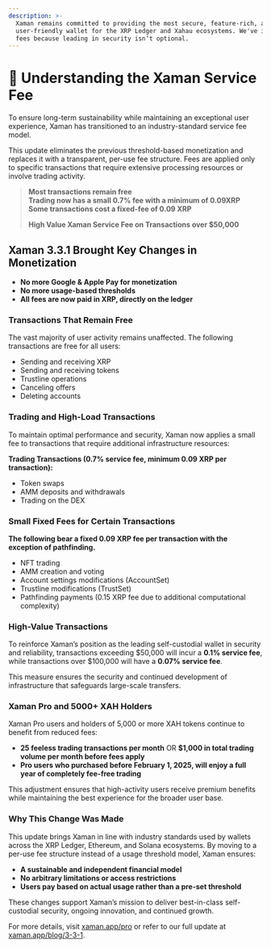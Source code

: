 ```yaml
---
description: >-
  Xaman remains committed to providing the most secure, feature-rich, and
  user-friendly wallet for the XRP Ledger and Xahau ecosystems. We've introduced
  fees because leading in security isn’t optional.
---
```


# 💙 Understanding the Xaman Service Fee

To ensure long-term sustainability while maintaining an exceptional user experience, Xaman has transitioned to an industry-standard service fee model.

This update eliminates the previous threshold-based monetization and replaces it with a transparent, per-use fee structure. Fees are applied only to specific transactions that require extensive processing resources or involve trading activity.

> **Most transactions remain free**\
> **Trading now has a small 0.7% fee with a minimum of 0.09XRP**\
> **Some transactions cost a fixed-fee of 0.09 XRP**
>
> **High Value Xaman Service Fee on Transactions over $50,000**

## Xaman 3.3.1 Brought Key Changes in Monetization

* **No more Google & Apple Pay for monetization**
* **No more usage-based thresholds**
* **All fees are now paid in XRP, directly on the ledger**

### Transactions That Remain Free

The vast majority of user activity remains unaffected. The following transactions are free for all users:

* Sending and receiving XRP
* Sending and receiving tokens
* Trustline operations
* Canceling offers
* Deleting accounts

### Trading and High-Load Transactions

To maintain optimal performance and security, Xaman now applies a small fee to transactions that require additional infrastructure resources:

**Trading Transactions (0.7% service fee, minimum 0.09 XRP per transaction):**

* Token swaps
* AMM deposits and withdrawals
* Trading on the DEX

### **Small Fixed Fees for Certain Transactions**

**The following bear a fixed 0.09 XRP fee per transaction with the exception of pathfinding.**

* NFT trading
* AMM creation and voting
* Account settings modifications (AccountSet)
* Trustline modifications (TrustSet)
* Pathfinding payments (0.15 XRP fee due to additional computational complexity)

### High-Value Transactions

To reinforce Xaman’s position as the leading self-custodial wallet in security and reliability, transactions exceeding $50,000 will incur a **0.1% service fee**, while transactions over $100,000 will have a **0.07% service fee**.&#x20;

This measure ensures the security and continued development of infrastructure that safeguards large-scale transfers.

### Xaman Pro and 5000+ XAH Holders

Xaman Pro users and holders of 5,000 or more XAH tokens continue to benefit from reduced fees:

* **25 feeless trading transactions per month** OR **$1,000 in total trading volume per month before fees apply**
* **Pro users who purchased before February 1, 2025, will enjoy a full year of completely fee-free trading**

This adjustment ensures that high-activity users receive premium benefits while maintaining the best experience for the broader user base.

### Why This Change Was Made

This update brings Xaman in line with industry standards used by wallets across the XRP Ledger, Ethereum, and Solana ecosystems. By moving to a per-use fee structure instead of a usage threshold model, Xaman ensures:

* **A sustainable and independent financial model**
* **No arbitrary limitations or access restrictions**
* **Users pay based on actual usage rather than a pre-set threshold**

These changes support Xaman’s mission to deliver best-in-class self-custodial security, ongoing innovation, and continued growth.

For more details, visit [xaman.app/pro](https://xaman.app/pro) or refer to our full update at [xaman.app/blog/3-3-1](https://xaman.app/blog/3-3-1).
